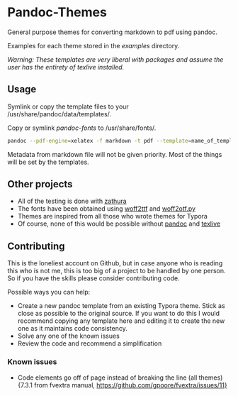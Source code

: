 # Pandoc-Themes
General purpose themes for converting markdown to pdf using pandoc.

Examples for each theme stored in the _examples_ directory.

__Warning_: These templates are very liberal with packages and assume the user has the entirety of texlive installed._

## Usage

Symlink or copy the template files to your /usr/share/pandoc/data/templates/.

Copy or symlink _pandoc-fonts_ to /usr/share/fonts/.

```bash
pandoc --pdf-engine=xelatex -f markdown -t pdf --template=name_of_template.tex /path/to/markdown/file.md > /path/to/pdf/file.pdf
```
Metadata from markdown file will not be given priority. Most of the things will be set by the templates.

## Other projects
+ All of the testing is done with [zathura](https://wiki.archlinux.org/title/zathura)
+ The fonts have been obtained using [woff2ttf](https://archlinux.org/packages/extra/x86_64/woff2/) and [woff2otf.py](https://github.com/hanikesn/woff2otf)
+ Themes are inspired from all those who wrote themes for Typora
+ Of course, none of this would be possible without [pandoc](https://pandoc.org/) and [texlive](https://www.tug.org/texlive/)


## Contributing
This is the loneliest account on Github, but in case anyone who is reading this who is not me, this is too big of a project to be handled by one person. So if you have the skills please consider contributing code.

Possible ways you can help:
+ Create a new pandoc template from an existing Typora theme. Stick as close as possible to the original source. If you want to do this I would recommend copying any template here and editing it to create the new one as it maintains code consistency.
+ Solve any one of the known issues
+ Review the code and recommend a simplification

### Known issues
+ Code elements go off of page instead of breaking the line (all themes) {7.3.1 from fvextra manual, https://github.com/gpoore/fvextra/issues/11}
